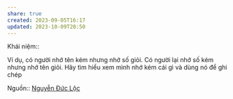 ```yaml
---
share: true
created: 2023-09-05T16:17
updated: 2023-10-09T20:50
---
```

Khái niệm:: 

Ví dụ, có người nhớ tên kém nhưng nhớ số giỏi. Có người lại nhớ số kém nhưng nhớ tên giỏi. Hãy tìm hiểu xem mình nhớ kém cái gì và dùng nó để ghi chép

Nguồn:: [Nguyễn Đức Lộc](../../../../%CE%9E%20Ngu%E1%BB%93n/Nguy%E1%BB%85n%20%C4%90%E1%BB%A9c%20L%E1%BB%99c.md) 
